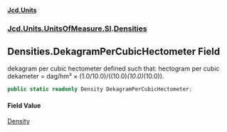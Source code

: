 #### [Jcd.Units](index 'index')
### [Jcd.Units.UnitsOfMeasure.SI](Jcd.Units.UnitsOfMeasure.SI 'Jcd.Units.UnitsOfMeasure.SI').[Densities](Densities 'Jcd.Units.UnitsOfMeasure.SI.Densities')

## Densities.DekagramPerCubicHectometer Field

dekagram per cubic hectometer defined such that: hectogram per cubic dekameter = dag/hm³ ×
(1.0/10.0)/((10.0)*(10.0)*(10.0)).

```csharp
public static readonly Density DekagramPerCubicHectometer;
```

#### Field Value
[Density](Density 'Jcd.Units.UnitTypes.Density')